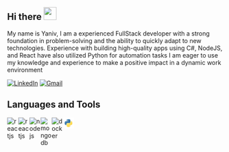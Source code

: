 
## Hi there <img src="https://raw.githubusercontent.com/MartinHeinz/MartinHeinz/master/wave.gif" width="30" height="30" />

My name is Yaniv, I am a experienced FullStack developer with a strong foundation in problem-solving and the ability to quickly adapt to new technologies. Experience with building high-quality apps using C#, NodeJS, and React have also utilized Python for automation tasks I am eager to use my knowledge and experience to make a positive impact in a dynamic work environment  


[![LinkedIn](https://img.shields.io/badge/--linkedin?label=LinkedIn&logo=LinkedIn&style=social)](https://www.linkedin.com/in/Yanivv77)
[![Gmail](https://img.shields.io/badge/--linkedin?label=Gmail&logo=gmail&style=social)](mailto:Yanivv77@gmail.com)


### <h2>Languages and Tools</h2>


<img align="left" alt="reactjs" width="26px" src="https://www.vectorlogo.zone/logos/reactjs/reactjs-icon.svg" />
<img align="left" alt="reactjs" width="26px" src="https://www.vectorlogo.zone/logos/nextjs/nextjs-icon.svg" />
<img align="left" alt="nodejs" width="26px" src="https://www.vectorlogo.zone/logos/nodejs/nodejs-icon.svg"/>
<img align="left" alt="mongodb" width="26px" align="left" src="https://www.vectorlogo.zone/logos/mongodb/mongodb-icon.svg" />
<img align="left" alt="docker" width="26px" src="https://www.vectorlogo.zone/logos/docker/docker-icon.svg"/>
<img align="left" alt="Python" width="26px" src="https://raw.githubusercontent.com/github/explore/80688e429a7d4ef2fca1e82350fe8e3517d3494d/topics/python/python.png" />








